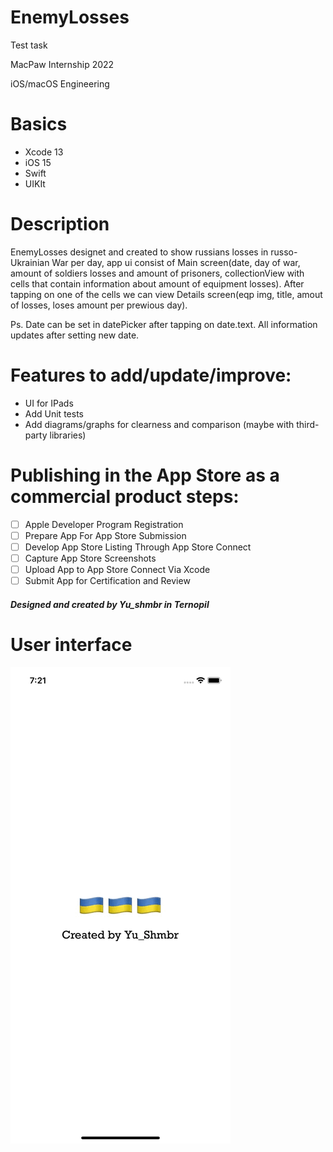 # **EnemyLosses**
Test task

MacPaw Internship 2022

iOS/macOS Engineering 

# Basics
* Xcode 13
* iOS 15
* Swift
* UIKIt

# Description
EnemyLosses designet and created to show russians losses in russo-Ukrainian War per day, app ui consist of Main screen(date, day of war, amount of soldiers losses and amount of prisoners, collectionView with cells that contain information about amount of equipment losses). After tapping on one of the cells we can view Details screen(eqp img, title, amout of losses, loses amount per prewious day). 

Ps. Date can be set in datePicker after tapping on date.text. All information updates after setting new date.


# Features to add/update/improve:
* UI for IPads
* Add Unit tests
* Add diagrams/graphs for clearness and comparison (maybe with third-party libraries)

# Publishing in the App Store as a commercial product steps:
- [ ] Apple Developer Program Registration
- [ ] Prepare App For App Store Submission 
- [ ] Develop App Store Listing Through App Store Connect
- [ ] Capture App Store Screenshots 
- [ ] Upload App to App Store Connect Via Xcode
- [ ] Submit App for Certification and Review

#### *Designed and created by Yu_shmbr in Ternopil* ####

# User interface
![alt text](https://github.com/shmbr/EnemyLosses/blob/main/recording.gif)
